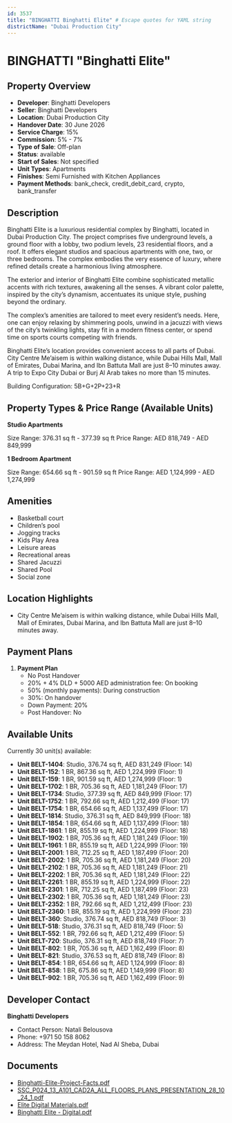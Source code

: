 ```yaml
---
id: 3537
title: "BINGHATTI Binghatti Elite" # Escape quotes for YAML string
districtName: "Dubai Production City"
---
```


# BINGHATTI "Binghatti Elite"

## Property Overview
- **Developer**: Binghatti Developers
- **Seller**: Binghatti Developers
- **Location**: Dubai Production City
- **Handover Date**: 30 June 2026
- **Service Charge**: 15%
- **Commission**: 5% - 7%
- **Type of Sale**: Off-plan
- **Status**: available
- **Start of Sales**: Not specified
- **Unit Types**: Apartments
- **Finishes**: Semi Furnished with Kitchen Appliances
- **Payment Methods**: bank_check, credit_debit_card, crypto, bank_transfer

## Description
Binghatti Elite is a luxurious residential complex by Binghatti, located in Dubai Production City. The project comprises five underground levels, a ground floor with a lobby, two podium levels, 23 residential floors, and a roof. It offers elegant studios and spacious apartments with one, two, or three bedrooms. The complex embodies the very essence of luxury, where refined details create a harmonious living atmosphere.

The exterior and interior of Binghatti Elite combine sophisticated metallic accents with rich textures, awakening all the senses. A vibrant color palette, inspired by the city’s dynamism, accentuates its unique style, pushing beyond the ordinary.

The complex’s amenities are tailored to meet every resident’s needs. Here, one can enjoy relaxing by shimmering pools, unwind in a jacuzzi with views of the city’s twinkling lights, stay fit in a modern fitness center, or spend time on sports courts competing with friends.

Binghatti Elite’s location provides convenient access to all parts of Dubai. City Centre Me’aisem is within walking distance, while Dubai Hills Mall, Mall of Emirates, Dubai Marina, and Ibn Battuta Mall are just 8–10 minutes away. A trip to Expo City Dubai or Burj Al Arab takes no more than 15 minutes.

Building Configuration: 5B+G+2P+23+R

## Property Types & Price Range (Available Units)
**Studio Apartments**

Size Range: 376.31 sq ft - 377.39 sq ft
Price Range: AED 818,749 - AED 849,999

**1 Bedroom Apartment**

Size Range: 654.66 sq ft - 901.59 sq ft
Price Range: AED 1,124,999 - AED 1,274,999

## Amenities
- Basketball court
- Children’s pool
- Jogging tracks
- Kids Play Area
- Leisure areas
- Recreational areas
- Shared Jacuzzi
- Shared Pool
- Social zone

## Location Highlights
- City Centre Me’aisem is within walking distance, while Dubai Hills Mall, Mall of Emirates, Dubai Marina, and Ibn Battuta Mall are just 8–10 minutes away.

## Payment Plans
1. **Payment Plan**
   - No Post Handover
   - 20% + 4% DLD + 5000 AED administration fee: On booking
   - 50% (monthly payments): During construction
   - 30%: On handover
   - Down Payment: 20%
   - Post Handover: No

## Available Units
Currently 30 unit(s) available:
- **Unit BELT-1404**: Studio, 376.74 sq ft, AED 831,249 (Floor: 14)
- **Unit BELT-152**: 1 BR, 867.36 sq ft, AED 1,224,999 (Floor: 1)
- **Unit BELT-159**: 1 BR, 901.59 sq ft, AED 1,274,999 (Floor: 1)
- **Unit BELT-1702**: 1 BR, 705.36 sq ft, AED 1,181,249 (Floor: 17)
- **Unit BELT-1734**: Studio, 377.39 sq ft, AED 849,999 (Floor: 17)
- **Unit BELT-1752**: 1 BR, 792.66 sq ft, AED 1,212,499 (Floor: 17)
- **Unit BELT-1754**: 1 BR, 654.66 sq ft, AED 1,137,499 (Floor: 17)
- **Unit BELT-1814**: Studio, 376.31 sq ft, AED 849,999 (Floor: 18)
- **Unit BELT-1854**: 1 BR, 654.66 sq ft, AED 1,137,499 (Floor: 18)
- **Unit BELT-1861**: 1 BR, 855.19 sq ft, AED 1,224,999 (Floor: 18)
- **Unit BELT-1902**: 1 BR, 705.36 sq ft, AED 1,181,249 (Floor: 19)
- **Unit BELT-1961**: 1 BR, 855.19 sq ft, AED 1,224,999 (Floor: 19)
- **Unit BELT-2001**: 1 BR, 712.25 sq ft, AED 1,187,499 (Floor: 20)
- **Unit BELT-2002**: 1 BR, 705.36 sq ft, AED 1,181,249 (Floor: 20)
- **Unit BELT-2102**: 1 BR, 705.36 sq ft, AED 1,181,249 (Floor: 21)
- **Unit BELT-2202**: 1 BR, 705.36 sq ft, AED 1,181,249 (Floor: 22)
- **Unit BELT-2261**: 1 BR, 855.19 sq ft, AED 1,224,999 (Floor: 22)
- **Unit BELT-2301**: 1 BR, 712.25 sq ft, AED 1,187,499 (Floor: 23)
- **Unit BELT-2302**: 1 BR, 705.36 sq ft, AED 1,181,249 (Floor: 23)
- **Unit BELT-2352**: 1 BR, 792.66 sq ft, AED 1,212,499 (Floor: 23)
- **Unit BELT-2360**: 1 BR, 855.19 sq ft, AED 1,224,999 (Floor: 23)
- **Unit BELT-360**: Studio, 376.74 sq ft, AED 818,749 (Floor: 3)
- **Unit BELT-518**: Studio, 376.31 sq ft, AED 818,749 (Floor: 5)
- **Unit BELT-552**: 1 BR, 792.66 sq ft, AED 1,212,499 (Floor: 5)
- **Unit BELT-720**: Studio, 376.31 sq ft, AED 818,749 (Floor: 7)
- **Unit BELT-802**: 1 BR, 705.36 sq ft, AED 1,162,499 (Floor: 8)
- **Unit BELT-821**: Studio, 376.53 sq ft, AED 818,749 (Floor: 8)
- **Unit BELT-854**: 1 BR, 654.66 sq ft, AED 1,124,999 (Floor: 8)
- **Unit BELT-858**: 1 BR, 675.86 sq ft, AED 1,149,999 (Floor: 8)
- **Unit BELT-902**: 1 BR, 705.36 sq ft, AED 1,162,499 (Floor: 9)

## Developer Contact
**Binghatti Developers**
- Contact Person: Natali Belousova
- Phone: +971 50 158 8062
- Address: The Meydan Hotel, Nad Al Sheba, Dubai

## Documents
- [Binghatti-Elite-Project-Facts.pdf](https://cdn.geniemap.net/2024/11/19/F09sDoefrVHyPKIlHThYGKbjoQ7cRuaspaCecqkC.pdf)
- [SSC_P024_13_A101_CAD2A_ALL_FLOORS_PLANS_PRESENTATION_28_10_24_1.pdf](https://cdn.geniemap.net/2024/11/19/Q3RwGfCfAYZwz2gVaWkoUA4MXGd4VrpmyajIUVJS.pdf)
- [Elite Digital Materials.pdf](https://cdn.geniemap.net/2024/11/19/cs4ON5EMIv3i7W8dHc5GXNEVuXmcy0XhM8VLawhe.pdf)
- [Binghatti Elite - Digital.pdf](https://cdn.geniemap.net/2024/11/19/OuqsnuaVcgb50H9pJ6dWiqklpvkBAOvyEAL3huKS.pdf)
